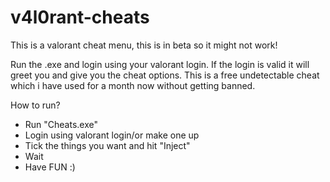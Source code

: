 # v4l0rant-cheats
This is a valorant cheat menu, this is in beta so it might not work!

Run the .exe and login using your valorant login. If the login is valid it will greet you and
give you the cheat options. This is a free undetectable cheat which i have used for a month now without getting banned.

How to run?
- Run "Cheats.exe"
- Login using valorant login/or make one up
- Tick the things you want and hit "Inject"
- Wait
- Have FUN :)

